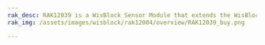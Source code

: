 ```yaml
---
rak_desc: RAK12039 is a WisBlock Sensor Module that extends the WisBlock system with Particle Matter sensing. It is based on PMSA003I digital particle concentration sensor, which obtains the number of suspended particles in the air.
rak_img: /assets/images/wisblock/rak12004/overview/RAK12039_buy.png

---
```


<rk-redirect to="/Product-Categories/WisBlock/RAK12039/Overview/" />